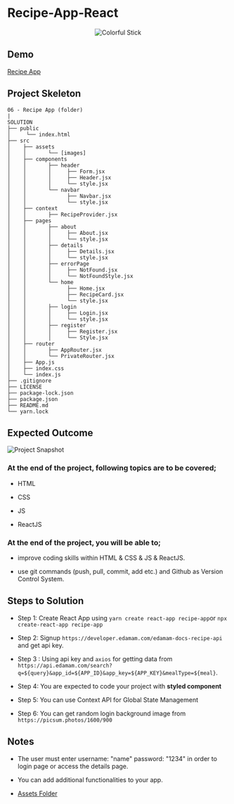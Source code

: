 # Recipe-App-React
  <div style="text-align:center;">
    <img src="https://i.imgur.com/waxVImv.png" alt="Colorful Stick">
</div>


## Demo
  <a href="https://recipe-app-gamma-livid.vercel.app/" target="_blank">Recipe App</a>

## Project Skeleton

```
06 - Recipe App (folder)
|       
SOLUTION
├── public
│     └── index.html
├── src
│    ├── assets
│    │       └── [images]
│    ├── components
│    │       ├── header
│    │       │     ├── Form.jsx
│    │       │     ├── Header.jsx
│    │       │     └── style.jsx
│    │       └── navbar
│    │             ├── Navbar.jsx
│    │             └── style.jsx
│    ├── context
│    │       ├── RecipeProvider.jsx
│    ├── pages
│    │       ├── about
│    │       │     ├── About.jsx
│    │       │     └── style.jsx
│    │       ├── details
│    │       │     ├── Details.jsx
│    │       │     └── style.jsx
│    │       ├── errorPage
│    │       │     ├── NotFound.jsx
│    │       │     └── NotFoundStyle.jsx
│    │       └── home
│    │             ├── Home.jsx
│    │             ├── RecipeCard.jsx
│    │             └── style.jsx
│    │       ├── login
│    │       │     ├── Login.jsx
│    │       │     └── style.jsx
│    │       ├── register
│    │       │     ├── Register.jsx
│    │       │     └── Style.jsx
│    ├── router
│    │       ├── AppRouter.jsx
│    │       └── PrivateRouter.jsx
│    ├── App.js
│    ├── index.css
│    └── index.js
├── .gitignore
├── LICENSE
├── package-lock.json
├── package.json
├── README.md
└── yarn.lock
```

## Expected Outcome

![Project Snapshot](./src/assets/recipe-app.gif)


### At the end of the project, following topics are to be covered;

- HTML

- CSS

- JS

- ReactJS

### At the end of the project, you will be able to;

- improve coding skills within HTML & CSS & JS & ReactJS.

- use git commands (push, pull, commit, add etc.) and Github as Version Control System.

## Steps to Solution

- Step 1: Create React App using `yarn create react-app recipe-app`or `npx create-react-app recipe-app`

- Step 2: Signup `https://developer.edamam.com/edamam-docs-recipe-api` and get api key.

- Step 3 : Using api key and `axios` for getting data from `https://api.edamam.com/search?q=${query}&app_id=${APP_ID}&app_key=${APP_KEY}&mealType=${meal}`.

- Step 4: You are expected to code your project with **styled component**
 
- Step 5: You can use Context API for Global State Management

- Step 6: You can get random login background image from `https://picsum.photos/1600/900`


## Notes
- The user must enter username: "name" password: "1234" in order to login page or access the details page.

- You can add additional functionalities to your app.

- [Assets Folder](./src/assets/)

